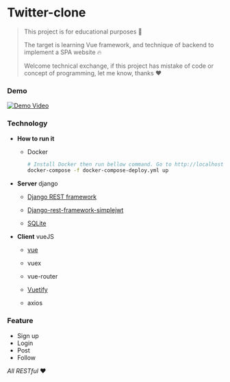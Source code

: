 # Twitter-clone

> This project is for educational purposes 📖
>
> The target is learning Vue framework, and technique of backend to implement a SPA website 🔥
>
> Welcome technical exchange, if this project has mistake of code or concept of programming, let me know, thanks ❤️

### Demo

[![Demo Video](https://img.youtube.com/vi/reaVWtQdbao/0.jpg)](https://www.youtube.com/watch?v=reaVWtQdbao)

### Technology
-   **How to run it**
    -   Docker
        ```bash
        # Install Docker then run bellow command. Go to http://localhost:8080/ 🥳
        docker-compose -f docker-compose-deploy.yml up
        ```

-   **Server** django

    -   [Django REST framework](https://www.django-rest-framework.org/)

    -   [Django-rest-framework-simplejwt](https://github.com/SimpleJWT/django-rest-framework-simplejwt)

    -   [SQLite](https://www.sqlite.org/index.html)

-   **Client** vueJS

    -   [vue](https://github.com/JayZang/twitter-clone#vue)

    -   vuex

    -   vue-router

    -   [Vuetify](https://vuetifyjs.com/en/)

    -   axios

### Feature

-   Sign up
-   Login
-   Post
-   Follow

*All RESTful* ❤️
